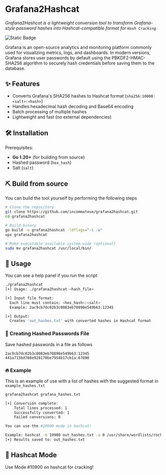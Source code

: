 # Grafana2Hashcat

_Grafana2Hashcat is a lightweight conversion tool to transform Grafana-style password hashes into Hashcat-compatible format for `Hash Cracking`._


![Static Badge](https://img.shields.io/badge/Go-1.20%2B-blue?logo=go)

Grafana is an open-source analytics and monitoring platform commonly used for visualizing metrics, logs, and dashboards. In modern versions, Grafana stores user passwords by default using the PBKDF2-HMAC-SHA256 algorithm to securely hash credentials before saving them to the database.

## ✨ Features
- Converts Grafana's SHA256 hashes to Hashcat format (`sha256:10000:<salt>:<hash>`)
- Handles hexadecimal hash decoding and Base64 encoding
- Batch processing of multiple hashes
- Lightweight and fast (no external dependencies)

## 🛠️ Installation

Prerequisites:
- **Go 1.20+** (for building from source)
- Hashed password (`hex_hash`)
- Salt (`salt`)

## ⛏️ Build from source
You can build the tool yourself by performing the following steps

```bash
# Clone the repository
git clone https://github.com/incommatose/grafana2hashcat.git
cd grafana2hashcat

# Build binary
go build -o grafana2hashcat -ldflags="-s -w"
upx grafana2hashcat

# Make executable available system-wide (optional)
sudo mv grafana2hashcat /usr/local/bin/
```


## 🚀 Usage
You can see a help panel if you run the script

~~~ bash
./grafana2hashcat                         
[+] Usage: ./grafana2hashcat <hash_file>

[+] Input file format:
  Each line must contain: <hex_hash>:<salt>
  Example: 2ac9cb7dc02b3c0083eb70898e549b63:12345

[+] Output:
  Creates 'out_hashes.txt' with converted hashes in Hashcat format
~~~

### 📂 Creating Hashed Passwords File
Save hashed passwords in a file as follows

~~~ text
2ac9cb7dc02b3c0083eb70898e549b63:12345
441a715bd788e928170be7954b17cb1a:67890
~~~

### 🔥 Example
This is an example of use with a list of hashes with the suggested format in `example_hashes.txt`

```bash
grafana2hashcat grafana_hashes.txt 

[+] Conversion complete:
    Total lines processed: 1
    Successfully converted: 1
    Failed conversions: 0

You can use the #10900 mode in hashcat!

Example: hashcat -m 10900 out_hashes.txt -a 0 /usr/share/wordlists/rockyou.txt -O
[+] Results saved to: out_hashes.txt
```

## 🎯 Hashcat Mode

Use Mode #10900 on hashcat for cracking!
